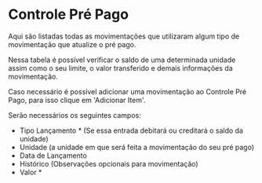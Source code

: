 # Controle Pré Pago

Aqui são listadas todas as movimentações que utilizaram algum tipo de movimentação que atualize o pré pago.

Nessa tabela é possível verificar o saldo de uma determinada unidade assim como o seu limite, o valor transferido e demais informações da movimentação.

Caso necessário é possível adicionar uma movimentação ao Controle Pré Pago, para isso clique em 'Adicionar Item'.

Serão necessários os seguintes campos:

- Tipo Lançamento * (Se essa entrada debitará ou creditará o saldo da unidade)
- Unidade (a unidade em que será feita a movimentação do seu pré pago)
- Data de Lançamento
- Histórico (Observações opcionais para movimentação)
- Valor *


